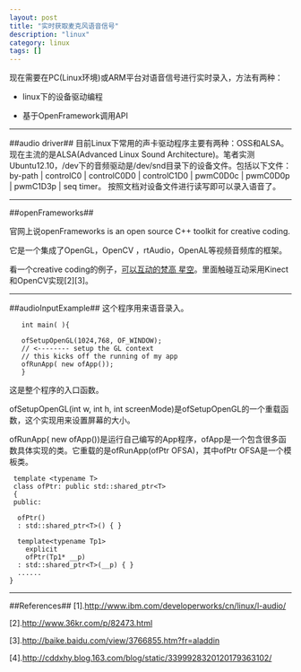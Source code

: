 ```yaml
---
layout: post
title: "实时获取麦克风语音信号"
description: "linux"
category: linux
tags: []
---
```


现在需要在PC(Linux环境)或ARM平台对语音信号进行实时录入，方法有两种：
 
 + linux下的设备驱动编程

 + 基于OpenFramework调用API

-------------------------------------
##audio driver##
目前Linux下常用的声卡驱动程序主要有两种：OSS和ALSA。现在主流的是ALSA(Advanced  Linux Sound Architecture)。笔者实测Ubuntu12.10，/dev下的音频驱动是/dev/snd目录下的设备文件。包括以下文件：
by-path  | controlC0 | controlC0D0 | controlC1D0 |  pwmC0D0c | pwmC0D0p | pwmC1D3p | seq timer。
按照文档对设备文件进行读写即可以录入语音了。

----------------------------------------
##openFrameworks##

官网上说openFrameworks is an open source C++ toolkit for creative coding.

它是一个集成了OpenGL，OpenCV ，rtAudio，OpenAL等视频音频库的框架。

看一个creative coding的例子，[可以互动的梵高 星空](http://v.youku.com/v_show/id_XMzUxMTI4NjE2.html)。里面触碰互动采用Kinect和OpenCV实现[2][3]。

------------------------------------
##audioInputExample##
这个程序用来语音录入。

       int main( ){

       ofSetupOpenGL(1024,768, OF_WINDOW);          
       // <-------- setup the GL context
       // this kicks off the running of my app
       ofRunApp( new ofApp());
       }

这是整个程序的入口函数。

ofSetupOpenGL(int w, int h, int screenMode)是ofSetupOpenGL的一个重载函数，这个实现用来设置屏幕的大小。

ofRunApp( new ofApp())是运行自己编写的App程序，ofApp是一个包含很多函数具体实现的类。它重载的是ofRunApp(ofPtr<ofBaseApp> OFSA)，其中ofPtr<ofBaseApp> OFSA是一个模板类。

     template <typename T>
     class ofPtr: public std::shared_ptr<T>
     {
     public:

      ofPtr()
      : std::shared_ptr<T>() { }

      template<typename Tp1>
        explicit
        ofPtr(Tp1* __p)
      : std::shared_ptr<T>(__p) { }
      ......
    }

--------------------------------------------

##References##
[1].http://www.ibm.com/developerworks/cn/linux/l-audio/

[2].http://www.36kr.com/p/82473.html

[3].http://baike.baidu.com/view/3766855.htm?fr=aladdin

[4].http://cddxhy.blog.163.com/blog/static/3399928320120179363102/


